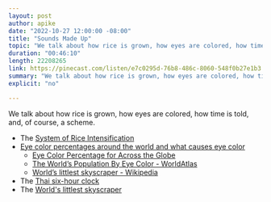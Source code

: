 ```yaml
---
layout: post
author: apike
date: "2022-10-27 12:00:00 -08:00"
title: "Sounds Made Up"
topic: "We talk about how rice is grown, how eyes are colored, how time is told, and, of course, a scheme."
duration: "00:46:10"
length: 22208265
link: https://pinecast.com/listen/e7c0295d-76b8-486c-8060-548f0b27e1b3.mp3
summary: "We talk about how rice is grown, how eyes are colored, how time is told, and, of course, a scheme.."
explicit: "no"

---
```


We talk about how rice is grown, how eyes are colored, how time is told, and, of course, a scheme.

- The [System of Rice Intensification](https://en.wikipedia.org/wiki/System_of_Rice_Intensification)
- [Eye color percentages around the world and what causes eye color](https://www.medicalnewstoday.com/articles/eye-color-percentage#eye-color-around-the-world)
  - [Eye Color Percentage for Across the Globe](https://www.healthline.com/health/eye-health/eye-color-percentages#percentages)
  - [The World’s Population By Eye Color - WorldAtlas](https://www.worldatlas.com/articles/which-eye-color-is-the-most-common-in-the-world.html)
  - [World’s littlest skyscraper - Wikipedia](https://en.wikipedia.org/wiki/World's_littlest_skyscraper)
- The [Thai six-hour clock](https://en.wikipedia.org/wiki/Thai_six-hour_clock)
- The [World's littlest skyscraper](https://en.wikipedia.org/wiki/World%27s_littlest_skyscraper)
